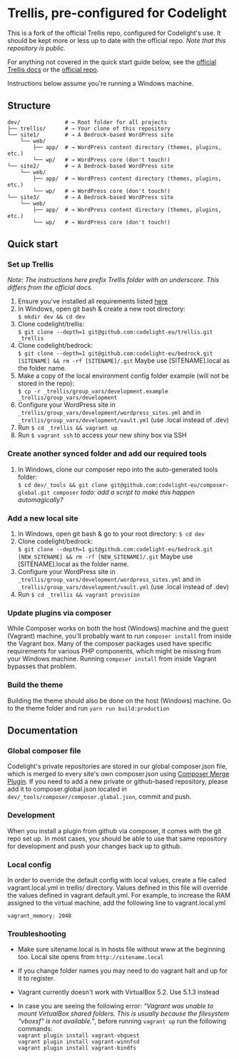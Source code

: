 # Trellis, pre-configured for Codelight
This is a fork of the official Trellis repo, configured for Codelight's use. It should be kept more or less up to date with the official repo. *Note that this repository is public.*

For anything not covered in the quick start guide below, see the [official Trellis docs](https://roots.io/trellis/docs/installing-trellis/) or the [official repo](https://github.com/roots/trellis).

Instructions below assume you're running a Windows machine.

## Structure
```shell
dev/              # → Root folder for all projects
├── trellis/      # → Your clone of this repository
└── site1/        # → A Bedrock-based WordPress site
    └── web/
        ├── app/  # → WordPress content directory (themes, plugins, etc.)
        └── wp/   # → WordPress core (don't touch!)
└── site2/        # → A Bedrock-based WordPress site
    └── web/
        ├── app/  # → WordPress content directory (themes, plugins, etc.)
        └── wp/   # → WordPress core (don't touch!)
└── site3/        # → A Bedrock-based WordPress site
    └── web/
        ├── app/  # → WordPress content directory (themes, plugins, etc.)
        └── wp/   # → WordPress core (don't touch!)
```

## Quick start
### Set up Trellis
_Note: The instructions here prefix Trellis folder with an underscore. This differs from the official docs._
1. Ensure you've installed all requirements listed [here](https://roots.io/trellis/docs/installing-trellis/)
2. In Windows, open git bash & create a new root directory:  
`$ mkdir dev && cd dev`
3. Clone codelight/trellis:  
`$ git clone --depth=1 git@github.com:codelight-eu/trellis.git _trellis`
4. Clone codelight/bedrock:  
`$ git clone --depth=1 git@github.com:codelight-eu/bedrock.git [SITENAME] && rm -rf [SITENAME]/.git`
Maybe use [SITENAME].local as the folder name.
5. Make a copy of the local environment config folder example (will not be stored in the repo):  
`$ cp -r _trellis/group_vars/development.example _trellis/group_vars/development`
6. Configure your WordPress site in `_trellis/group_vars/development/wordpress_sites.yml` and in `_trellis/group_vars/development/vault.yml` (use .local instead of .dev)
7. Run `$ cd _trellis && vagrant up`
8. Run `$ vagrant ssh` to access your new shiny box via SSH

### Create another synced folder and add our required tools
1. In Windows, clone our composer repo into the auto-generated tools folder:  
`$ cd dev/_tools && git clone git@github.com:codelight-eu/composer-global.git composer`
_todo: add a script to make this happen automagically?_

### Add a new local site
1. In Windows, open git bash & go to your root directory: `$ cd dev`
2. Clone codelight/bedrock:  
`$ git clone --depth=1 git@github.com:codelight-eu/bedrock.git [NEW_SITENAME] && rm -rf [NEW_SITENAME]/.git`
Maybe use [SITENAME].local as the folder name.
3. Configure your WordPress site in `_trellis/group_vars/development/wordpress_sites.yml` and in `_trellis/group_vars/development/vault.yml` (use .local instead of .dev)
4. Run `$ cd _trellis && vagrant provision`

### Update plugins via composer
While Composer works on both the host (Windows) machine and the guest (Vagrant) machine, you'll probably want to run `composer install` from inside the Vagrant box. Many of the composer packages used have specific requirements for various PHP components, which might be missing from your Windows machine. Running `composer install` from inside Vagrant bypasses that problem.

### Build the theme
Building the theme should also be done on the host (Windows) machine. Go to the theme folder and run `yarn run build:production`

## Documentation
### Global composer file
Codelight's private repositories are stored in our global composer.json file, which is merged to every site's own composer.json using [Composer Merge Plugin](https://github.com/wikimedia/composer-merge-plugin). If you need to add a new private or github-based repository, please add it to composer.global.json located in `dev/_tools/composer/composer.global.json`, commit and push.

### Development
When you install a plugin from github via composer, it comes with the git repo set up. In most cases, you should be able to use that same repository for development and push your changes back up to github.

### Local config
In order to override the default config with local values, create a file called vagrant.local.yml in trellis/ directory. Values defined in this file will override the values defined in vagrant.default.yml. For example, to increase the RAM assigned to the virtual machine, add the following line to vagrant.local.yml
```
vagrant_memory: 2048
```
### Troubleshooting
* Make sure sitename.local is in hosts file without www at the beginning too. Local site opens from ```http://sitename.local```

* If you change folder names you may need to do vagrant halt and up for it to register.

* Vagrant currently doesn't work with VirtualBox 5.2. Use 5.1.3 instead

* In case you are seeing the following error: _"Vagrant was unable to mount VirtualBox shared folders. This is usually because the filesystem "vboxsf" is not available."_, before running `vagrant up` run the following commands:  
`vagrant plugin install vagrant-vbguest`  
`vagrant plugin install vagrant-winnfsd`  
`vagrant plugin install vagrant-bindfs`  
